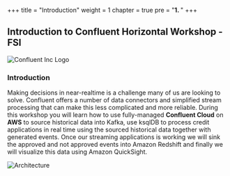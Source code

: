 +++
title = "Introduction"
weight = 1
chapter = true
pre = "<b>1. </b>"
+++

## Introduction to Confluent Horizontal Workshop - FSI

![Confluent Inc Logo](/images/intro/Confluent-logo.png)
### Introduction

Making decisions in near-realtime is a challenge many of us are looking to solve.  Confluent offers a number of data connectors and simplified stream processing that can make this less complicated and more reliable.  During this workshop you will learn how to use fully-managed **Confluent Cloud** on **AWS** to source historical data into Kafka, use ksqlDB to process credit applications in real time using the sourced historical data together with generated events.  Once our streaming applications is working we will sink the approved and not approved events into Amazon Redshift and finally we will visualize this data using Amazon QuickSight.

![Architecture](/images/intro/Arch.png)

